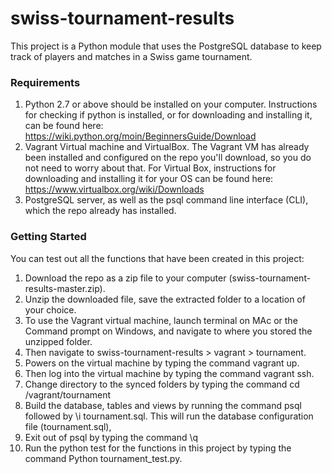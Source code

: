 # swiss-tournament-results
This project is a Python module that uses the PostgreSQL database to keep track of players and matches in a Swiss game tournament.

### Requirements ###
1. Python 2.7 or above should be installed on your computer. Instructions for checking if python is installed, or for downloading and installing it, can be found here: https://wiki.python.org/moin/BeginnersGuide/Download
2. Vagrant Virtual machine and VirtualBox. The Vagrant VM has already been installed and configured on the repo you'll download, so you do not need to worry about that. For Virtual Box, instructions for downloading and installing it for your OS can be found here: https://www.virtualbox.org/wiki/Downloads
3. PostgreSQL server, as well as the psql command line interface (CLI), which the repo already has installed.

### Getting Started ###
You can test out all the functions that have been created in this project:
1. Download the repo as a zip file to your computer (swiss-tournament-results-master.zip).
2. Unzip the downloaded file, save the extracted folder to a location of your choice.
3. To use the Vagrant virtual machine, launch terminal on MAc or the Command prompt on Windows, and navigate to where you stored the unzipped folder.
4. Then navigate to swiss-tournament-results > vagrant > tournament.
5. Powers on the virtual machine by typing the command vagrant up.
6. Then log into the virtual machine by typing the command vagrant ssh.
7. Change directory to the synced folders by typing the command cd /vagrant/tournament
8. Build the database, tables and views by running the command psql followed by \i tournament.sql. This will run the database configuration file (tournament.sql), 
9. Exit out of psql by typing the command \q
10. Run the python test for the functions in this project by typing the command Python tournament_test.py.
